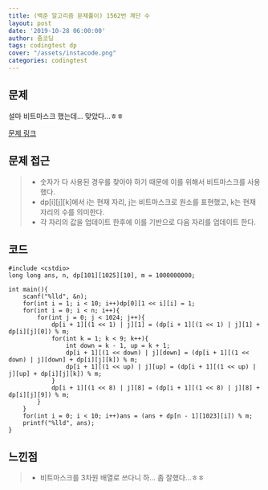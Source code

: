 ```yaml
---
title: (백준 알고리즘 문제풀이) 1562번 계단 수
layout: post
date: '2019-10-28 06:00:00'
author: 줌코딩
tags: codingtest dp
cover: "/assets/instacode.png"
categories: codingtest
---
```


## 문제

설마 비트마스크 했는데... 맞았다...ㅎㅎ

[문제 링크](https://www.acmicpc.net/problem/1562)

## 문제 접근

>* 숫자가 다 사용된 경우를 찾아야 하기 때문에 이를 위해서 비트마스크를 사용했다.
>* dp[i][j][k]에서 i는 현재 자리, j는 비트마스크로 원소를 표현했고, k는 현재 자리의 수를 의미한다.
>* 각 자리의 값을 업데이트 한후에 이를 기반으로 다음 자리를 업데이트 한다.

## 코드

    #include <cstdio>
    long long ans, n, dp[101][1025][10], m = 1000000000;

    int main(){
        scanf("%lld", &n);
        for(int i = 1; i < 10; i++)dp[0][1 << i][i] = 1;
        for(int i = 0; i < n; i++){
            for(int j = 0; j < 1024; j++){
                dp[i + 1][(1 << 1) | j][1] = (dp[i + 1][(1 << 1) | j][1] + dp[i][j][0]) % m;
                for(int k = 1; k < 9; k++){
                    int down = k - 1, up = k + 1;
                    dp[i + 1][(1 << down) | j][down] = (dp[i + 1][(1 << down) | j][down] + dp[i][j][k]) % m;
                    dp[i + 1][(1 << up) | j][up] = (dp[i + 1][(1 << up) | j][up] + dp[i][j][k]) % m;
                }
                dp[i + 1][(1 << 8) | j][8] = (dp[i + 1][(1 << 8) | j][8] + dp[i][j][9]) % m;
            }
        }
        for(int i = 0; i < 10; i++)ans = (ans + dp[n - 1][1023][i]) % m;
        printf("%lld", ans);  
    }

## 느낀점

>* 비트마스크를 3차원 배열로 쓰다니 하... 좀 잘했다...ㅎㅎ
